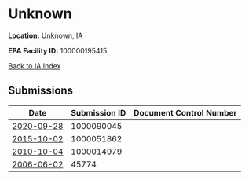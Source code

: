 # Unknown

**Location:** Unknown, IA

**EPA Facility ID:** 100000195415

[Back to IA Index](../../index.md)

## Submissions

| Date | Submission ID | Document Control Number |
|------|--------------|-------------------------|
| [2020-09-28](submissions/1000090045.md) | 1000090045 |  |
| [2015-10-02](submissions/1000051862.md) | 1000051862 |  |
| [2010-10-04](submissions/1000014979.md) | 1000014979 |  |
| [2006-06-02](submissions/45774.md) | 45774 |  |
